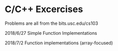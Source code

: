 # C/C++ Excercises 

Problems are all from the bits.usc.edu/cs103

2018/6/27
Simple Function Implementations

2018/7/2
Function implementations (array-focused)
